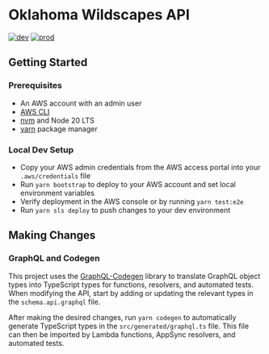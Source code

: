 # Oklahoma Wildscapes API

[![dev](https://github.com/ppalms/ok-wildscapes-api/actions/workflows/dev.yml/badge.svg)](https://github.com/ppalms/ok-wildscapes-api/actions/workflows/dev.yml) [![prod](https://github.com/ppalms/ok-wildscapes-api/actions/workflows/prod.yml/badge.svg)](https://github.com/ppalms/ok-wildscapes-api/actions/workflows/prod.yml)

## Getting Started

### Prerequisites

- An AWS account with an admin user
- [AWS CLI](https://docs.aws.amazon.com/cli/latest/userguide/getting-started-install.html)
- [nvm](https://github.com/nvm-sh/nvm?tab=readme-ov-file#installing-and-updating) and Node 20 LTS
- [yarn](https://classic.yarnpkg.com/lang/en/docs/install) package manager

### Local Dev Setup

- Copy your AWS admin credentials from the AWS access portal into your `.aws/credentials` file
- Run `yarn bootstrap` to deploy to your AWS account and set local environment variables
- Verify deployment in the AWS console or by running `yarn test:e2e`
- Run `yarn sls deploy` to push changes to your dev environment

## Making Changes

### GraphQL and Codegen

This project uses the [GraphQL-Codegen](https://the-guild.dev/graphql/codegen/docs/getting-started) library to translate GraphQL object types into TypeScript types for functions, resolvers, and automated tests. When modifying the API, start by adding or updating the relevant types in the `schema.api.graphql` file.

After making the desired changes, run `yarn codegen` to automatically generate TypeScript types in the `src/generated/graphql.ts` file. This file can then be imported by Lambda functions, AppSync resolvers, and automated tests.
